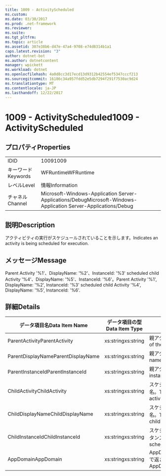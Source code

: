 ```yaml
---
title: 1009 - ActivityScheduled
ms.custom: 
ms.date: 03/30/2017
ms.prod: .net-framework
ms.reviewer: 
ms.suite: 
ms.tgt_pltfrm: 
ms.topic: article
ms.assetid: 307e38b6-d47e-47a4-9708-e74d8314b1a1
caps.latest.revision: "3"
author: dotnet-bot
ms.author: dotnetcontent
manager: wpickett
ms.workload: dotnet
ms.openlocfilehash: 4a0d8cc3d17ecd13d9312b42554ef5347cccf213
ms.sourcegitcommit: 16186c34a957fdd52e5db7294f291f7530ac9d24
ms.translationtype: MT
ms.contentlocale: ja-JP
ms.lasthandoff: 12/22/2017
---
```

# <a name="1009---activityscheduled"></a><span data-ttu-id="c39fd-102">1009 - ActivityScheduled</span><span class="sxs-lookup"><span data-stu-id="c39fd-102">1009 - ActivityScheduled</span></span>
## <a name="properties"></a><span data-ttu-id="c39fd-103">プロパティ</span><span class="sxs-lookup"><span data-stu-id="c39fd-103">Properties</span></span>  
  
|||  
|-|-|  
|<span data-ttu-id="c39fd-104">ID</span><span class="sxs-lookup"><span data-stu-id="c39fd-104">ID</span></span>|<span data-ttu-id="c39fd-105">1009</span><span class="sxs-lookup"><span data-stu-id="c39fd-105">1009</span></span>|  
|<span data-ttu-id="c39fd-106">キーワード</span><span class="sxs-lookup"><span data-stu-id="c39fd-106">Keywords</span></span>|<span data-ttu-id="c39fd-107">WFRuntime</span><span class="sxs-lookup"><span data-stu-id="c39fd-107">WFRuntime</span></span>|  
|<span data-ttu-id="c39fd-108">レベル</span><span class="sxs-lookup"><span data-stu-id="c39fd-108">Level</span></span>|<span data-ttu-id="c39fd-109">情報</span><span class="sxs-lookup"><span data-stu-id="c39fd-109">Information</span></span>|  
|<span data-ttu-id="c39fd-110">チャネル</span><span class="sxs-lookup"><span data-stu-id="c39fd-110">Channel</span></span>|<span data-ttu-id="c39fd-111">Microsoft-Windows-Application Server-Applications/Debug</span><span class="sxs-lookup"><span data-stu-id="c39fd-111">Microsoft-Windows-Application Server-Applications/Debug</span></span>|  
  
## <a name="description"></a><span data-ttu-id="c39fd-112">説明</span><span class="sxs-lookup"><span data-stu-id="c39fd-112">Description</span></span>  
 <span data-ttu-id="c39fd-113">アクティビティの実行がスケジュールされていることを示します。</span><span class="sxs-lookup"><span data-stu-id="c39fd-113">Indicates an activity is being scheduled for execution.</span></span>  
  
## <a name="message"></a><span data-ttu-id="c39fd-114">メッセージ</span><span class="sxs-lookup"><span data-stu-id="c39fd-114">Message</span></span>  
 <span data-ttu-id="c39fd-115">Parent Activity '%1'、DisplayName: '%2'、InstanceId: '%3' scheduled child Activity '%4'、DisplayName: '%5'、InstanceId: '%6'。</span><span class="sxs-lookup"><span data-stu-id="c39fd-115">Parent Activity '%1', DisplayName: '%2', InstanceId: '%3' scheduled child Activity '%4', DisplayName: '%5', InstanceId: '%6'.</span></span>  
  
## <a name="details"></a><span data-ttu-id="c39fd-116">詳細</span><span class="sxs-lookup"><span data-stu-id="c39fd-116">Details</span></span>  
  
|<span data-ttu-id="c39fd-117">データ項目名</span><span class="sxs-lookup"><span data-stu-id="c39fd-117">Data Item Name</span></span>|<span data-ttu-id="c39fd-118">データ項目の型</span><span class="sxs-lookup"><span data-stu-id="c39fd-118">Data Item Type</span></span>|<span data-ttu-id="c39fd-119">説明</span><span class="sxs-lookup"><span data-stu-id="c39fd-119">Description</span></span>|  
|--------------------|--------------------|-----------------|  
|<span data-ttu-id="c39fd-120">ParentActivity</span><span class="sxs-lookup"><span data-stu-id="c39fd-120">ParentActivity</span></span>|<span data-ttu-id="c39fd-121">xs:string</span><span class="sxs-lookup"><span data-stu-id="c39fd-121">xs:string</span></span>|<span data-ttu-id="c39fd-122">親アクティビティの型名。</span><span class="sxs-lookup"><span data-stu-id="c39fd-122">The type name of the parent activity.</span></span>|  
|<span data-ttu-id="c39fd-123">ParentDisplayName</span><span class="sxs-lookup"><span data-stu-id="c39fd-123">ParentDisplayName</span></span>|<span data-ttu-id="c39fd-124">xs:string</span><span class="sxs-lookup"><span data-stu-id="c39fd-124">xs:string</span></span>|<span data-ttu-id="c39fd-125">親アクティビティの表示名。</span><span class="sxs-lookup"><span data-stu-id="c39fd-125">The display name of the parent activity.</span></span>|  
|<span data-ttu-id="c39fd-126">ParentInstanceId</span><span class="sxs-lookup"><span data-stu-id="c39fd-126">ParentInstanceId</span></span>|<span data-ttu-id="c39fd-127">xs:string</span><span class="sxs-lookup"><span data-stu-id="c39fd-127">xs:string</span></span>|<span data-ttu-id="c39fd-128">親アクティビティのインスタンス ID。</span><span class="sxs-lookup"><span data-stu-id="c39fd-128">The instance id of the parent activity.</span></span>|  
|<span data-ttu-id="c39fd-129">ChildActivity</span><span class="sxs-lookup"><span data-stu-id="c39fd-129">ChildActivity</span></span>|<span data-ttu-id="c39fd-130">xs:string</span><span class="sxs-lookup"><span data-stu-id="c39fd-130">xs:string</span></span>|<span data-ttu-id="c39fd-131">スケジュール済みの子アクティビティの型名。</span><span class="sxs-lookup"><span data-stu-id="c39fd-131">The type name of the scheduled child activity.</span></span>|  
|<span data-ttu-id="c39fd-132">ChildDisplayName</span><span class="sxs-lookup"><span data-stu-id="c39fd-132">ChildDisplayName</span></span>|<span data-ttu-id="c39fd-133">xs:string</span><span class="sxs-lookup"><span data-stu-id="c39fd-133">xs:string</span></span>|<span data-ttu-id="c39fd-134">スケジュール済みの子アクティビティの表示名。</span><span class="sxs-lookup"><span data-stu-id="c39fd-134">The display name of the scheduled child activity.</span></span>|  
|<span data-ttu-id="c39fd-135">ChildInstanceId</span><span class="sxs-lookup"><span data-stu-id="c39fd-135">ChildInstanceId</span></span>|<span data-ttu-id="c39fd-136">xs:string</span><span class="sxs-lookup"><span data-stu-id="c39fd-136">xs:string</span></span>|<span data-ttu-id="c39fd-137">スケジュール済み子アクティビティのインスタンス ID。</span><span class="sxs-lookup"><span data-stu-id="c39fd-137">The instance id of the scheduled child activity.</span></span>|  
|<span data-ttu-id="c39fd-138">AppDomain</span><span class="sxs-lookup"><span data-stu-id="c39fd-138">AppDomain</span></span>|<span data-ttu-id="c39fd-139">xs:string</span><span class="sxs-lookup"><span data-stu-id="c39fd-139">xs:string</span></span>|<span data-ttu-id="c39fd-140">AppDomain.CurrentDomain.FriendlyName で返される文字列。</span><span class="sxs-lookup"><span data-stu-id="c39fd-140">The string returned by AppDomain.CurrentDomain.FriendlyName.</span></span>|
